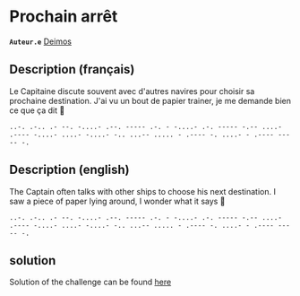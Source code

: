 # Prochain arrêt

**`Auteur.e`** [Deimos](https://github.com/amDeimos666)

## Description (français)

Le Capitaine discute souvent avec d'autres navires pour choisir sa prochaine destination.
J'ai vu un bout de papier trainer, je me demande bien ce que ça dit 👀

`..-. .-.. .- --. -....- .--. ----- .-. - -....- .-. ----- -.-- ....- .---- -....- ....- -....- -.. ...-- ..... - .---- -. ....- - .---- ----- -.`

## Description (english)

The Captain often talks with other ships to choose his next destination.
I saw a piece of paper lying around, I wonder what it says 👀

`..-. .-.. .- --. -....- .--. ----- .-. - -....- .-. ----- -.-- ....- .---- -....- ....- -....- -.. ...-- ..... - .---- -. ....- - .---- ----- -.`

## solution

Solution of the challenge can be found [here](solution/README.md)
